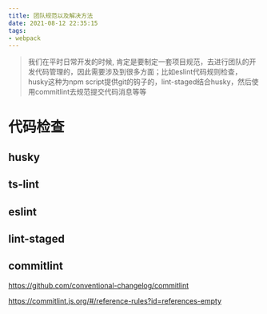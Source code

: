 ```yaml
---
title: 团队规范以及解决方法
date: 2021-08-12 22:35:15
tags:
- webpack
---
```




> 我们在平时日常开发的时候, 肯定是要制定一套项目规范，去进行团队的开发代码管理的，因此需要涉及到很多方面；比如eslint代码规则检查，husky这种为npm script提供git的钩子的，lint-staged结合husky，然后使用commitlint去规范提交代码消息等等



# 代码检查



## husky



## ts-lint



## eslint



## lint-staged



## commitlint

https://github.com/conventional-changelog/commitlint

https://commitlint.js.org/#/reference-rules?id=references-empty

